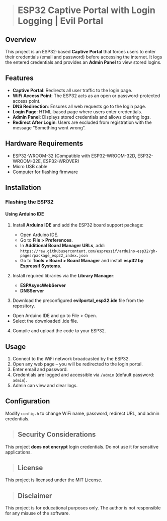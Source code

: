 > # ESP32 Captive Portal with Login Logging | Evil Portal

 ## Overview
This project is an ESP32-based **Captive Portal** that forces users to enter their credentials (email and password) before accessing the internet. It logs the entered credentials and provides an **Admin Panel** to view stored logins.

## Features
- **Captive Portal**: Redirects all user traffic to the login page.
- **WiFi Access Point**: The ESP32 acts as an open or password-protected access point.
- **DNS Redirection**: Ensures all web requests go to the login page.
- **Login Page**: HTML-based page where users enter credentials.
- **Admin Panel**: Displays stored credentials and allows clearing logs.
- **Redirect After Login**: Users are excluded from registration with the message “Something went wrong”.

## Hardware Requirements
- ESP32-WROOM-32 (Compatible with ESP32-WROOM-32D, ESP32-WROOM-32E, ESP32-WROVER)
- Micro USB cable
- Computer for flashing firmware

## Installation
### Flashing the ESP32
#### Using Arduino IDE
1. Install **Arduino IDE** and add the ESP32 board support package:
   - Open Arduino IDE.
   - Go to **File > Preferences**.
   - In **Additional Board Manager URLs**, add:  
     `https://raw.githubusercontent.com/espressif/arduino-esp32/gh-pages/package_esp32_index.json`
   - Go to **Tools > Board > Board Manager** and install **esp32 by Espressif Systems**.

2. Install required libraries via the **Library Manager**:
   - **ESPAsyncWebServer**
   - **DNSServer**

3. Download the preconfigured **evilportal_esp32.ide** file from the repository.
- Open Arduino IDE and go to File > Open.
- Select the downloaded .ide file.

4. Compile and upload the code to your ESP32.

## Usage
1. Connect to the WiFi network broadcasted by the ESP32.
2. Open any web page – you will be redirected to the login portal.
3. Enter email and password.
4. Credentials are logged and accessible via `/admin` (default password: `admin`).
5. Admin can view and clear logs.

## Configuration
Modify `config.h` to change WiFi name, password, redirect URL, and admin credentials.

> ## Security Considerations
This project **does not encrypt** login credentials. Do not use it for sensitive applications.

> ## License
This project is licensed under the MIT License.

> ## Disclaimer
This project is for educational purposes only. The author is not responsible for any misuse of the software.

